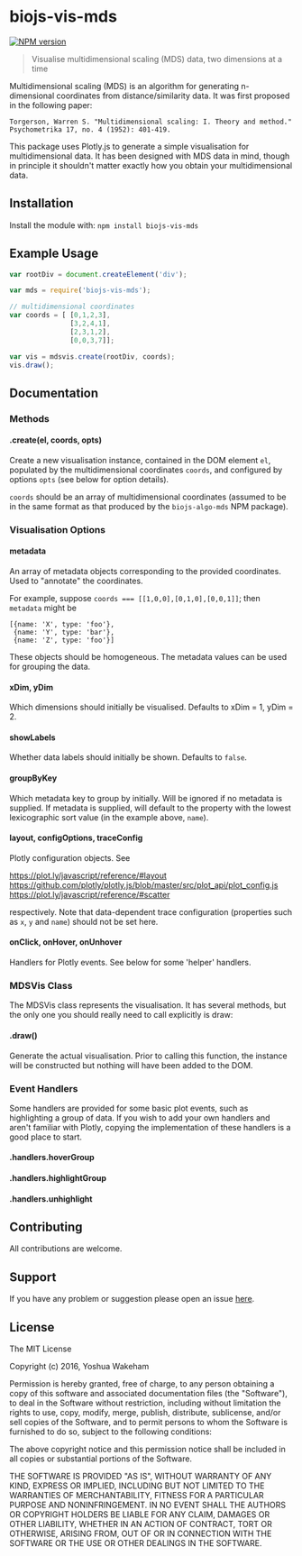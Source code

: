 # biojs-vis-mds

[![NPM version](http://img.shields.io/npm/v/biojs-vis-mds.svg)](https://www.npmjs.org/package/biojs-vis-mds) 


> Visualise multidimensional scaling (MDS) data, two dimensions at a time

Multidimensional scaling (MDS) is an algorithm for generating n-dimensional
coordinates from distance/similarity data. It was first proposed in the
following paper:

```
Torgerson, Warren S. "Multidimensional scaling: I. Theory and method."
Psychometrika 17, no. 4 (1952): 401-419.
```

This package uses Plotly.js to generate a simple visualisation for
multidimensional data. It has been designed with MDS data in mind, though in
principle it shouldn't matter exactly how you obtain your multidimensional data.


## Installation

Install the module with: `npm install biojs-vis-mds`


## Example Usage

```javascript
var rootDiv = document.createElement('div');

var mds = require('biojs-vis-mds');

// multidimensional coordinates
var coords = [ [0,1,2,3],
               [3,2,4,1],
               [2,3,1,2],
               [0,0,3,7]];

var vis = mdsvis.create(rootDiv, coords);
vis.draw();
```


## Documentation

### Methods

#### .create(el, coords, opts)

Create a new visualisation instance, contained in the DOM element `el`,
populated by the multidimensional coordinates `coords`, and configured by
options `opts` (see below for option details).

`coords` should be an array of multidimensional coordinates (assumed to be in
the same format as that produced by the `biojs-algo-mds` NPM package).

### Visualisation Options

#### metadata

An array of metadata objects corresponding to the provided coordinates.
Used to "annotate" the coordinates.

For example, suppose `coords === [[1,0,0],[0,1,0],[0,0,1]]`; then `metadata`
might be

    [{name: 'X', type: 'foo'},
     {name: 'Y', type: 'bar'},
     {name: 'Z', type: 'foo'}]
     
These objects should be homogeneous. The metadata values can be used for
grouping the data.

#### xDim, yDim

Which dimensions should initially be visualised. Defaults to xDim = 1, yDim = 2.

#### showLabels

Whether data labels should initially be shown. Defaults to `false`.

#### groupByKey

Which metadata key to group by initially. Will be ignored if no metadata is
supplied. If metadata is supplied, will default to the property with the lowest
lexicographic sort value (in the example above, `name`).

#### layout, configOptions, traceConfig

Plotly configuration objects. See

https://plot.ly/javascript/reference/#layout
https://github.com/plotly/plotly.js/blob/master/src/plot_api/plot_config.js
https://plot.ly/javascript/reference/#scatter

respectively. Note that data-dependent trace configuration (properties such as
`x`, `y` and `name`) should not be set here.

#### onClick, onHover, onUnhover

Handlers for Plotly events. See below for some 'helper' handlers.

### MDSVis Class

The MDSVis class represents the visualisation. It has several methods, but
the only one you should really need to call explicitly is draw:

#### .draw()

Generate the actual visualisation. Prior to calling this function, the instance
will be constructed but nothing will have been added to the DOM.

### Event Handlers

Some handlers are provided for some basic plot events, such as highlighting
a group of data. If you wish to add your own handlers and aren't familiar with
Plotly, copying the implementation of these handlers is a good place to start.

#### .handlers.hoverGroup
#### .handlers.highlightGroup
#### .handlers.unhighlight


## Contributing

All contributions are welcome.


## Support

If you have any problem or suggestion please open an issue
[here](https://github.com/yoshw/biojs-vis-mds/issues).


## License 

The MIT License

Copyright (c) 2016, Yoshua Wakeham

Permission is hereby granted, free of charge, to any person
obtaining a copy of this software and associated documentation
files (the "Software"), to deal in the Software without
restriction, including without limitation the rights to use,
copy, modify, merge, publish, distribute, sublicense, and/or sell
copies of the Software, and to permit persons to whom the
Software is furnished to do so, subject to the following
conditions:

The above copyright notice and this permission notice shall be
included in all copies or substantial portions of the Software.

THE SOFTWARE IS PROVIDED "AS IS", WITHOUT WARRANTY OF ANY KIND,
EXPRESS OR IMPLIED, INCLUDING BUT NOT LIMITED TO THE WARRANTIES
OF MERCHANTABILITY, FITNESS FOR A PARTICULAR PURPOSE AND
NONINFRINGEMENT. IN NO EVENT SHALL THE AUTHORS OR COPYRIGHT
HOLDERS BE LIABLE FOR ANY CLAIM, DAMAGES OR OTHER LIABILITY,
WHETHER IN AN ACTION OF CONTRACT, TORT OR OTHERWISE, ARISING
FROM, OUT OF OR IN CONNECTION WITH THE SOFTWARE OR THE USE OR
OTHER DEALINGS IN THE SOFTWARE.
